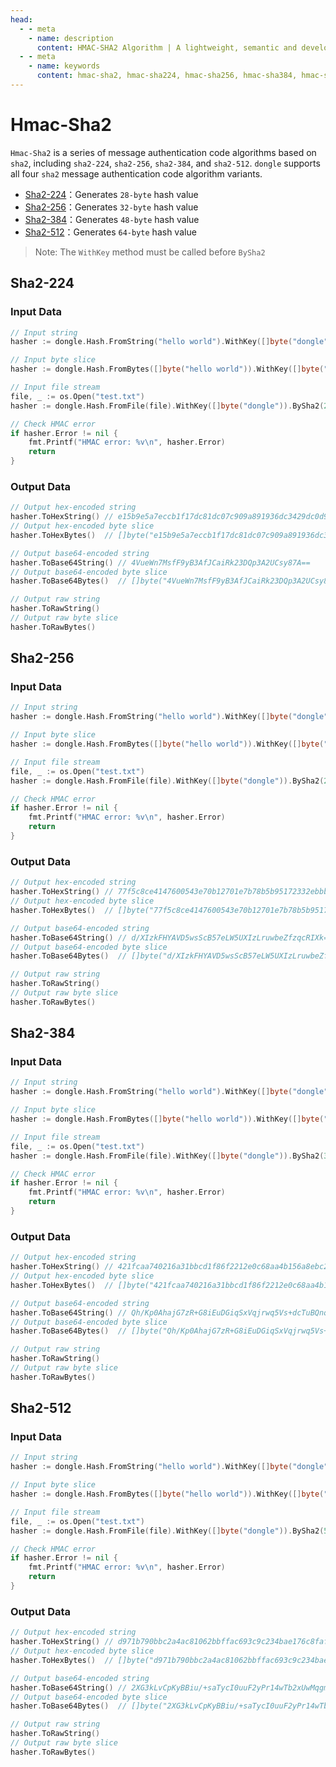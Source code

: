```yaml
---
head:
  - - meta
    - name: description
      content: HMAC-SHA2 Algorithm | A lightweight, semantic and developer-friendly golang encoding & crypto library
  - - meta
    - name: keywords
      content: hmac-sha2, hmac-sha224, hmac-sha256, hmac-sha384, hmac-sha512
---
```


# Hmac-Sha2

`Hmac-Sha2` is a series of message authentication code algorithms based on `sha2`, including `sha2-224`, `sha2-256`, `sha2-384`, and `sha2-512`. `dongle` supports all four `sha2` message authentication code algorithm variants.

- [Sha2-224](#sha2-224)：Generates `28-byte` hash value
- [Sha2-256](#sha2-256)：Generates `32-byte` hash value
- [Sha2-384](#sha2-384)：Generates `48-byte` hash value
- [Sha2-512](#sha2-512)：Generates `64-byte` hash value

> Note: The `WithKey` method must be called before `BySha2`

## Sha2-224

### Input Data

```go
// Input string
hasher := dongle.Hash.FromString("hello world").WithKey([]byte("dongle")).BySha2(224)

// Input byte slice
hasher := dongle.Hash.FromBytes([]byte("hello world")).WithKey([]byte("dongle")).BySha2(224)

// Input file stream
file, _ := os.Open("test.txt")
hasher := dongle.Hash.FromFile(file).WithKey([]byte("dongle")).BySha2(224)

// Check HMAC error
if hasher.Error != nil {
	fmt.Printf("HMAC error: %v\n", hasher.Error)
	return
}
```

### Output Data

```go
// Output hex-encoded string
hasher.ToHexString() // e15b9e5a7eccb1f17dc81dc07c909a891936dc3429dc0d940accbcec
// Output hex-encoded byte slice
hasher.ToHexBytes()  // []byte("e15b9e5a7eccb1f17dc81dc07c909a891936dc3429dc0d940accbcec")

// Output base64-encoded string
hasher.ToBase64String() // 4VueWn7MsfF9yB3AfJCaiRk23DQp3A2UCsy87A==
// Output base64-encoded byte slice
hasher.ToBase64Bytes()  // []byte("4VueWn7MsfF9yB3AfJCaiRk23DQp3A2UCsy87A==")

// Output raw string
hasher.ToRawString()
// Output raw byte slice
hasher.ToRawBytes()
```

## Sha2-256

### Input Data

```go
// Input string
hasher := dongle.Hash.FromString("hello world").WithKey([]byte("dongle")).BySha2(256)

// Input byte slice
hasher := dongle.Hash.FromBytes([]byte("hello world")).WithKey([]byte("dongle")).BySha2(256)

// Input file stream
file, _ := os.Open("test.txt")
hasher := dongle.Hash.FromFile(file).WithKey([]byte("dongle")).BySha2(256)

// Check HMAC error
if hasher.Error != nil {
	fmt.Printf("HMAC error: %v\n", hasher.Error)
	return
}
```

### Output Data

```go
// Output hex-encoded string
hasher.ToHexString() // 77f5c8ce4147600543e70b12701e7b78b5b95172332ebbb06de65fcea7112179
// Output hex-encoded byte slice
hasher.ToHexBytes()  // []byte("77f5c8ce4147600543e70b12701e7b78b5b95172332ebbb06de65fcea7112179")

// Output base64-encoded string
hasher.ToBase64String() // d/XIzkFHYAVD5wsScB57eLW5UXIzLruwbeZfzqcRIXk=
// Output base64-encoded byte slice
hasher.ToBase64Bytes()  // []byte("d/XIzkFHYAVD5wsScB57eLW5UXIzLruwbeZfzqcRIXk=")

// Output raw string
hasher.ToRawString()
// Output raw byte slice
hasher.ToRawBytes()
```

## Sha2-384

### Input Data

```go
// Input string
hasher := dongle.Hash.FromString("hello world").WithKey([]byte("dongle")).BySha2(384)

// Input byte slice
hasher := dongle.Hash.FromBytes([]byte("hello world")).WithKey([]byte("dongle")).BySha2(384)

// Input file stream
file, _ := os.Open("test.txt")
hasher := dongle.Hash.FromFile(file).WithKey([]byte("dongle")).BySha2(384)

// Check HMAC error
if hasher.Error != nil {
	fmt.Printf("HMAC error: %v\n", hasher.Error)
	return
}
```

### Output Data

```go
// Output hex-encoded string
hasher.ToHexString() // 421fcaa740216a31bbcd1f86f2212e0c68aa4b156a8ebc2ae55b3e75c4ee0509ea0325a0570ae739006b61d91d817fe8
// Output hex-encoded byte slice
hasher.ToHexBytes()  // []byte("421fcaa740216a31bbcd1f86f2212e0c68aa4b156a8ebc2ae55b3e75c4ee0509ea0325a0570ae739006b61d91d817fe8")

// Output base64-encoded string
hasher.ToBase64String() // Qh/Kp0AhajG7zR+G8iEuDGiqSxVqjrwq5Vs+dcTuBQnqAyWgVwrnOQBrYdkdgX/o
// Output base64-encoded byte slice
hasher.ToBase64Bytes()  // []byte("Qh/Kp0AhajG7zR+G8iEuDGiqSxVqjrwq5Vs+dcTuBQnqAyWgVwrnOQBrYdkdgX/o")

// Output raw string
hasher.ToRawString()
// Output raw byte slice
hasher.ToRawBytes()
```

## Sha2-512

### Input Data

```go
// Input string
hasher := dongle.Hash.FromString("hello world").WithKey([]byte("dongle")).BySha2(512)

// Input byte slice
hasher := dongle.Hash.FromBytes([]byte("hello world")).WithKey([]byte("dongle")).BySha2(512)

// Input file stream
file, _ := os.Open("test.txt")
hasher := dongle.Hash.FromFile(file).WithKey([]byte("dongle")).BySha2(512)

// Check HMAC error
if hasher.Error != nil {
	fmt.Printf("HMAC error: %v\n", hasher.Error)
	return
}
```

### Output Data

```go
// Output hex-encoded string
hasher.ToHexString() // d971b790bbc2a4ac81062bbffac693c9c234bae176c8faf5e304dbdb153032a826f12353964b4a4fb87abecd2dc237638a630cbad54a6b94b1f6ef5d5e2835d1
// Output hex-encoded byte slice
hasher.ToHexBytes()  // []byte("d971b790bbc2a4ac81062bbffac693c9c234bae176c8faf5e304dbdb153032a826f12353964b4a4fb87abecd2dc237638a630cbad54a6b94b1f6ef5d5e2835d1")

// Output base64-encoded string
hasher.ToBase64String() // 2XG3kLvCpKyBBiu/+saTycI0uuF2yPr14wTb2xUwMqgm8SNTlktKT7h6vs0twjdjimMMutVKa5Sx9u9dXig10Q==
// Output base64-encoded byte slice
hasher.ToBase64Bytes()  // []byte("2XG3kLvCpKyBBiu/+saTycI0uuF2yPr14wTb2xUwMqgm8SNTlktKT7h6vs0twjdjimMMutVKa5Sx9u9dXig10Q==")

// Output raw string
hasher.ToRawString()
// Output raw byte slice
hasher.ToRawBytes()
```



